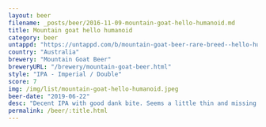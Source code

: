 ```yaml
---
layout: beer
filename: _posts/beer/2016-11-09-mountain-goat-hello-humanoid.md
title: Mountain goat hello humanoid
category: beer
untappd: "https://untappd.com/b/mountain-goat-beer-rare-breed--hello-humanoid-double-ipa/3100979"
country: "Australia"
brewery: "Mountain Goat Beer"
breweryURL: "/brewery/mountain-goat-beer.html"
style: "IPA - Imperial / Double"
score: 7
img: /img/list/mountain-goat-hello-humanoid.jpeg
beer-date: "2019-06-22"
desc: "Decent IPA with good dank bite. Seems a little thin and missing some roundness"
permalink: /beer/:title.html
---
```

